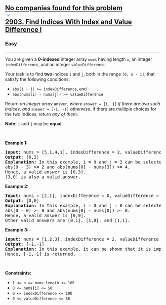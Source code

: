 <h2><a href="https://leetcode.com/problems/find-indices-with-index-and-value-difference-i/"><div id="big-omega-company-tags"><div id="big-omega-topbar"><div class="companyTagsContainer" style="overflow-x: scroll; flex-wrap: nowrap;"><div class="companyTagsContainer--tag">No companies found for this problem</div></div><div class="companyTagsContainer--chevron"><div><svg version="1.1" id="icon" xmlns="http://www.w3.org/2000/svg" xmlns:xlink="http://www.w3.org/1999/xlink" x="0px" y="0px" viewBox="0 0 32 32" fill="#4087F1" xml:space="preserve" style="width: 20px; --darkreader-inline-fill: #4aa0f2;" data-darkreader-inline-fill=""><polygon points="16,22 6,12 7.4,10.6 16,19.2 24.6,10.6 26,12 "></polygon><rect id="_x3C_Transparent_Rectangle_x3E_" class="st0" fill="none" width="32" height="32"></rect></svg></div></div></div></div>2903. Find Indices With Index and Value Difference I</a></h2><h3>Easy</h3><hr><div><p>You are given a <strong>0-indexed</strong> integer array <code>nums</code> having length <code>n</code>, an integer <code>indexDifference</code>, and an integer <code>valueDifference</code>.</p>

<p>Your task is to find <strong>two</strong> indices <code>i</code> and <code>j</code>, both in the range <code>[0, n - 1]</code>, that satisfy the following conditions:</p>

<ul>
	<li><code>abs(i - j) &gt;= indexDifference</code>, and</li>
	<li><code>abs(nums[i] - nums[j]) &gt;= valueDifference</code></li>
</ul>

<p>Return <em>an integer array</em> <code>answer</code>, <em>where</em> <code>answer = [i, j]</code> <em>if there are two such indices</em>, <em>and</em> <code>answer = [-1, -1]</code> <em>otherwise</em>. If there are multiple choices for the two indices, return <em>any of them</em>.</p>

<p><strong>Note:</strong> <code>i</code> and <code>j</code> may be <strong>equal</strong>.</p>

<p>&nbsp;</p>
<p><strong class="example">Example 1:</strong></p>

<pre><strong>Input:</strong> nums = [5,1,4,1], indexDifference = 2, valueDifference = 4
<strong>Output:</strong> [0,3]
<strong>Explanation:</strong> In this example, i = 0 and j = 3 can be selected.
abs(0 - 3) &gt;= 2 and abs(nums[0] - nums[3]) &gt;= 4.
Hence, a valid answer is [0,3].
[3,0] is also a valid answer.
</pre>

<p><strong class="example">Example 2:</strong></p>

<pre><strong>Input:</strong> nums = [2,1], indexDifference = 0, valueDifference = 0
<strong>Output:</strong> [0,0]
<strong>Explanation:</strong> In this example, i = 0 and j = 0 can be selected.
abs(0 - 0) &gt;= 0 and abs(nums[0] - nums[0]) &gt;= 0.
Hence, a valid answer is [0,0].
Other valid answers are [0,1], [1,0], and [1,1].
</pre>

<p><strong class="example">Example 3:</strong></p>

<pre><strong>Input:</strong> nums = [1,2,3], indexDifference = 2, valueDifference = 4
<strong>Output:</strong> [-1,-1]
<strong>Explanation:</strong> In this example, it can be shown that it is impossible to find two indices that satisfy both conditions.
Hence, [-1,-1] is returned.</pre>

<p>&nbsp;</p>
<p><strong>Constraints:</strong></p>

<ul>
	<li><code>1 &lt;= n == nums.length &lt;= 100</code></li>
	<li><code>0 &lt;= nums[i] &lt;= 50</code></li>
	<li><code>0 &lt;= indexDifference &lt;= 100</code></li>
	<li><code>0 &lt;= valueDifference &lt;= 50</code></li>
</ul>
</div>